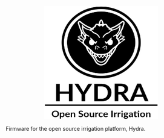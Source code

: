 <p align="center">
  <img width="300" height="300" src="./images/hydra.png">
</p>
Firmware for the open source irrigation platform, Hydra.
